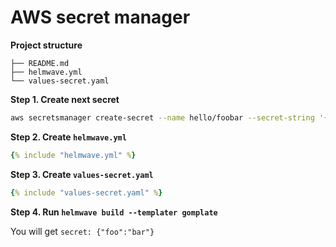 # AWS secret manager

**Project structure**

```
├── README.md
├── helmwave.yml
└── values-secret.yaml
```

**Step 1. Create next secret**

```bash
aws secretsmanager create-secret --name hello/foobar --secret-string '{"foo":"bar"}'
```


**Step 2. Create `helmwave.yml`**

```yaml
{% include "helmwave.yml" %}
```

**Step 3. Create `values-secret.yaml`**

```yaml
{% include "values-secret.yaml" %}
```


**Step 4. Run `helmwave build --templater gomplate`**

You will get `secret: {"foo":"bar"}`

